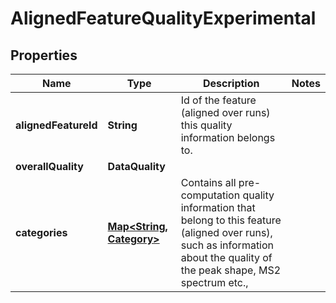 

# AlignedFeatureQualityExperimental


## Properties

| Name | Type | Description | Notes |
|------------ | ------------- | ------------- | -------------|
|**alignedFeatureId** | **String** | Id of the feature (aligned over runs) this quality information belongs to. |  |
|**overallQuality** | **DataQuality** |  |  |
|**categories** | [**Map&lt;String, Category&gt;**](Category.md) | Contains all pre-computation quality information that belong to  this feature (aligned over runs), such as information about the quality of the peak shape, MS2 spectrum etc., |  |



